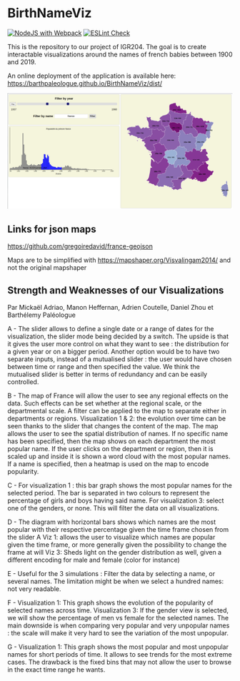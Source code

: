 # BirthNameViz

[![NodeJS with Webpack](https://github.com/BarthPaleologue/BirthNameViz/actions/workflows/webpack.yml/badge.svg)](https://github.com/BarthPaleologue/BirthNameViz/actions/workflows/webpack.yml)
[![ESLint Check](https://github.com/BarthPaleologue/BirthNameViz/actions/workflows/main.yml/badge.svg)](https://github.com/BarthPaleologue/BirthNameViz/actions/workflows/main.yml)

This is the repository to our project of IGR204. The goal is to create interactable visualizations around the names of french babies between 1900 and 2019.

An online deployment of the application is available here: https://barthpaleologue.github.io/BirthNameViz/dist/

![Interactive map](image.png)

## Links for json maps

https://github.com/gregoiredavid/france-geojson

Maps are to be simplified with https://mapshaper.org/Visvalingam2014/ and not the original mapshaper


## Strength and Weaknesses of our Visualizations
Par Mickaël Adriao, Manon Heffernan, Adrien Coutelle, Daniel Zhou et Barthélemy Paléologue

A - 
The slider allows to define a single date or a range of dates for the visualization, the slider mode being decided by a switch. The upside is that it gives the user more control on what they want to see : the distribution for a given year or on a bigger period. 
Another option would be to have two separate inputs, instead of a mutualised slider : the user would have chosen between time or range and then specified the value. We think the mutualised slider is better in terms of redundancy and can be easily controlled.

B -
The map of France will allow the user to see any regional effects on the data. Such effects can be set whether at the regional scale, or the departmental scale. A filter can be applied to the map to separate either in departments or regions.
Visualization 1 & 2: the evolution over time can be seen thanks to the slider that changes the content of the map. The map allows the user to see the spatial distribution of names. If no specific name has been specified, then the map shows on each department the most popular name. If the user clicks on the department or region, then it is scaled up and inside it is shown a word cloud with the most popular names. If a name is specified, then a heatmap is used on the map to encode popularity.


C -
For visualization 1 : this bar graph shows the most popular names for the selected period. The bar is separated in two colours to represent the percentage of girls and boys having said name.
For visualization 3: select one of the genders, or none. This will filter the data on all visualizations.

D -
The diagram with horizontal bars shows which names are the most popular with their respective percentage given the time frame chosen from the slider A
Viz 1: allows the user to visualize which names are popular given the time frame, or more generally given the possibility to change the frame at will
Viz 3: Sheds light on the gender distribution as well, given a different encoding for male and female (color for instance)

E -
Useful for the 3 simulations : Filter the data by selecting a name, or several names. The limitation might be when we select a hundred names: not very readable.

F -
Visualization 1: This graph shows the evolution of the popularity of selected names across time. 
Visualization 3: If the gender view is selected, we will show the percentage of men vs female for the selected names. 
The main downside is when comparing very popular and very unpopular names : the scale will make it very hard to see the variation of the most unpopular. 

G -
Visualization 1: This graph shows the most popular and most unpopular names for short periods of time. It allows to see trends for the most extreme cases. The drawback is the fixed bins that may not allow the user to browse in the exact time range he wants.


